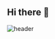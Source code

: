 ## Hi there 👋

![header](https://capsule-render.vercel.app/api?type=cylinder&color=auto&height=300&section=header&text=HELLO&fontSize=90)
